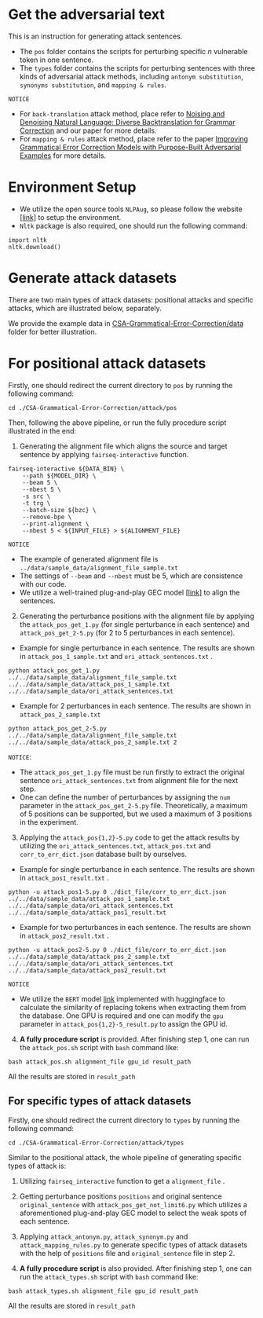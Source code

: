 # Get the  adversarial text
This is an instruction for generating attack sentences.
- The `pos` folder contains the scripts for perturbing specific $n$ vulnerable token in one sentence.
- The `types` folder contains the scripts for perturbing sentences with three kinds of adversarial attack methods, including `antonym substitution`, `synonyms substitution`, and `mapping & rules`.

`NOTICE` 
- For `back-translation` attack method, place refer to [Noising and Denoising Natural Language: Diverse Backtranslation for Grammar Correction](https://aclanthology.org/N18-1057) and our paper for more details.
- For `mapping & rules` attack method, place refer to the paper [Improving Grammatical Error Correction Models
with Purpose-Built Adversarial Examples](https://aclanthology.org/2020.emnlp-main.228) for more details.


# Environment Setup
- We utilize the open source tools `NLPAug`, so please follow the website [[link]](https://github.com/makcedward/nlpaug) to setup the environment.
- `Nltk` package is also required, one should run the following command:
```
import nltk
nltk.download()
```

# Generate attack datasets
There are two main types of attack datasets: positional attacks and specific attacks, which are illustrated below, separately.

We provide the example data in [CSA-Grammatical-Error-Correction/data](../data) folder for better illustration.

# For positional attack datasets
Firstly, one should redirect the current directory to `pos` by running the following command:
```
cd ./CSA-Grammatical-Error-Correction/attack/pos
```
Then, following the above pipeline, or run the fully procedure script illustrated in the end:
1. Generating the alignment file which aligns the source and target sentence by applying `fairseq-interactive` function.
```
fairseq-interactive ${DATA_BIN} \
    --path ${MODEL_DIR} \
    --beam 5 \
    --nbest 5 \
    -s src \
    -t trg \
    --batch-size ${bzc} \
    --remove-bpe \
    --print-alignment \
    --nbest 5 < ${INPUT_FILE} > ${ALIGNMENT_FILE}
```
`NOTICE`
- The example of generated alignment file is `../data/sample_data/alignment_file_sample.txt` 
- The settings of `--beam` and `--nbest` must be 5, which are consistence with our code.
- We utilize a well-trained plug-and-play GEC model [[link]](https://gec-pseudo-data.s3-ap-northeast-1.amazonaws.com/ldc_giga.spell_error.finetune.checkpoint_best.pt) to align the sentences.

2. Generating the perturbance positions with the alignment file by applying the `attack_pos_get_1.py` (for single perturbance in each sentence) and `attack_pos_get_2-5.py` (for 2 to 5 perturbances in each sentence). 
- Example for single perturbance in each sentence. The results are shown in `attack_pos_1_sample.txt` and `ori_attack_sentences.txt` .
```
python attack_pos_get_1.py ../../data/sample_data/alignment_file_sample.txt ../../data/sample_data/attack_pos_1_sample.txt ../../data/sample_data/ori_attack_sentences.txt
```

- Example for 2 perturbances in each sentence. The results are shown in `attack_pos_2_sample.txt` 

```
python attack_pos_get_2-5.py ../../data/sample_data/alignment_file_sample.txt ../../data/sample_data/attack_pos_2_sample.txt 2
```
`NOTICE`: 
- The `attack_pos_get_1.py` file must be run firstly to extract the original sentence `ori_attack_sentences.txt` from alignment file for the next step.
- One can define the number of perturbances by assigning the `num` parameter in the `attack_pos_get_2-5.py` file. Theoretically, a maximum of 5 positions can be supported, but we used a maximum of 3 positions in the experiment.

3. Applying the `attack_pos{1,2}-5.py` code to get the attack results by utilizing the `ori_attack_sentences.txt`, `attack_pos.txt` and `corr_to_err_dict.json` database built by ourselves.
- Example for single perturbance in each sentence. The results are shown in `attack_pos1_result.txt` .
```
python -u attack_pos1-5.py 0 ./dict_file/corr_to_err_dict.json ../../data/sample_data/attack_pos_1_sample.txt ../../data/sample_data/ori_attack_sentences.txt ../../data/sample_data/attack_pos1_result.txt
```
- Example for two perturbances in each sentence. The results are shown in `attack_pos2_result.txt` .
```
python -u attack_pos2-5.py 0 ./dict_file/corr_to_err_dict.json ../../data/sample_data/attack_pos_2_sample.txt ../../data/sample_data/ori_attack_sentences.txt ../../data/sample_data/attack_pos2_result.txt
```
`NOTICE`
- We utilize the `BERT` model [link](https://huggingface.co/distilbert-base-uncased)  implemented with huggingface to calculate the similarity of replacing tokens when extracting them from the database. One GPU is required and one can modify the `gpu` parameter in `attack_pos{1,2}-5_result.py` to assign the GPU id.

4. **A fully procedure script** is provided. After finishing step 1, one can run the `attack_pos.sh` script with `bash` command like:
```
bash attack_pos.sh alignment_file gpu_id result_path
```
All the results are stored in `result_path`

## For specific types of attack datasets
Firstly, one should redirect the current directory to `types` by running the following command:
```
cd ./CSA-Grammatical-Error-Correction/attack/types
```
Similar to the positional attack, the whole pipeline of generating specific types of attack is:
1. Utilizing `fairseq_interactive` function to get a `alignment_file` .
2. Getting perturbance positions `positions` and original sentence `original_sentence` with `attack_pos_get_not_limit6.py` which utilizes a aforementioned plug-and-play GEC model to select the weak spots of each sentence. 
3. Applying `attack_antonym.py`, `attack_synonym.py` and `attack_mapping_rules.py` to generate specific types of attack datasets with the help of `positions` file and `original_sentence` file in step 2.

4. **A fully procedure script** is also provided. After finishing step 1, one can run the `attack_types.sh` script with `bash` command like:
```
bash attack_types.sh alignment_file gpu_id result_path
```
All the results are stored in `result_path` 
